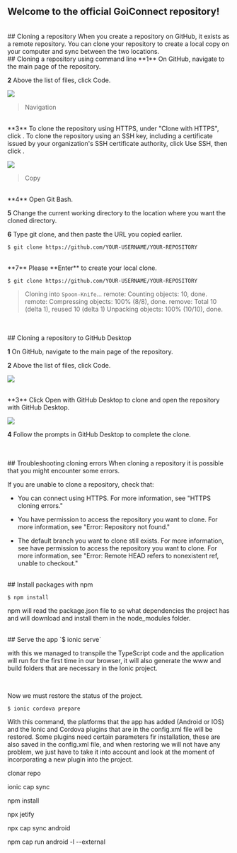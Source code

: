 ## Welcome to the official GoiConnect repository!

<br>
## Cloning a repository
When you create a repository on GitHub, it exists as a remote repository. You can clone your repository to create a local copy on your computer and sync between the two locations.

<br>
## Cloning a repository using command line
**1** On GitHub, navigate to the main page of the repository.

**2** Above the list of files, click <i class="fa fa-download"></i>  Code.

![](https://docs.github.com/assets/images/help/repository/code-button.png)

>Navigation

<br>
**3** To clone the repository using HTTPS, under "Clone with HTTPS", click <i class="fa fa-file"></i>. To clone the repository using an SSH key, including a certificate issued by your organization's SSH certificate authority, click Use SSH, then click <i class="fa fa-file"></i>.

![](https://docs.github.com/assets/images/help/repository/https-url-clone.png)
>Copy

<br>
**4** Open Git Bash.

**5** Change the current working directory to the location where you want the cloned directory.

**6** Type git clone, and then paste the URL you copied earlier.

`$ git clone https://github.com/YOUR-USERNAME/YOUR-REPOSITORY`

<br>
**7**  Please **Enter** to create your local clone.

`$ git clone https://github.com/YOUR-USERNAME/YOUR-REPOSITORY`
>Cloning into `Spoon-Knife`...
> remote: Counting objects: 10, done.
> remote: Compressing objects: 100% (8/8), done.
> remove: Total 10 (delta 1), reused 10 (delta 1)
> Unpacking objects: 100% (10/10), done.

<br>
<br>
## Cloning a repository to GitHub Desktop

**1** On GitHub, navigate to the main page of the repository.

**2** Above the list of files, click <i class="fa fa-download"></i> Code.

![](https://docs.github.com/assets/images/help/repository/code-button.png)

<br>
**3** Click <i class="fa fa-desktop"></i> Open with GitHub Desktop to clone and open the repository with GitHub Desktop.

![](https://docs.github.com/assets/images/help/repository/open-with-desktop.png)

**4** Follow the prompts in GitHub Desktop to complete the clone.

<br>
<br>
## Troubleshooting cloning errors
When cloning a repository it is possible that you might encounter some errors.

If you are unable to clone a repository, check that:

- You can connect using HTTPS. For more information, see "HTTPS cloning errors."

- You have permission to access the repository you want to clone. For more information, see "Error: Repository not found."

- The default branch you want to clone still exists. For more information, see have permission to access the repository you want to clone. For more information, see "Error: Remote HEAD refers to nonexistent ref, unable to checkout."


<br>
## Install packages with npm

`$ npm install`

npm will read the package.json file to se what dependencies the project has and will download and install them in the node_modules folder.


<br>
## Serve the app
`$  ionic serve`

with this we managed to transpile the TypeScript code and the application will run for the first time in our browser, it will also generate the www and build folders that are necessary in the Ionic project.


<br>

Now we must restore the status of the project.

`$ ionic cordova prepare`


With this command, the platforms that the app has added (Android or IOS) and the Ionic and Cordova plugins that are in the config.xml file will be restored. Some plugins need certain parameters fir installation, these are also saved in the config.xml file, and when restoring we will not have any problem, we just have to take it into account and look at the moment of incorporating a new plugin into the project.


clonar repo

ionic cap sync

npm install


npx jetify

npx cap sync android


npm cap run android -l --external
